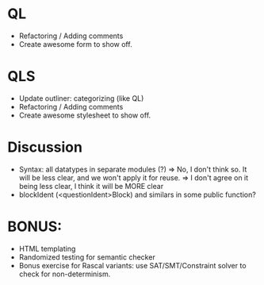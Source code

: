 # QL
* Refactoring / Adding comments
* Create awesome form to show off.

# QLS
* Update outliner: categorizing (like QL)
* Refactoring / Adding comments
* Create awesome stylesheet to show off.

# Discussion
* Syntax: all datatypes in separate modules (?)
  => No, I don't think so. It will be less clear, and we won't apply it for reuse.
    => I don't agree on it being less clear, I think it will be MORE clear
* blockIdent (\<questionIdent\>Block) and similars in some public function?

# BONUS:
* HTML templating
* Randomized testing for semantic checker
* Bonus exercise for Rascal variants: use SAT/SMT/Constraint solver to check for non-determinism.
